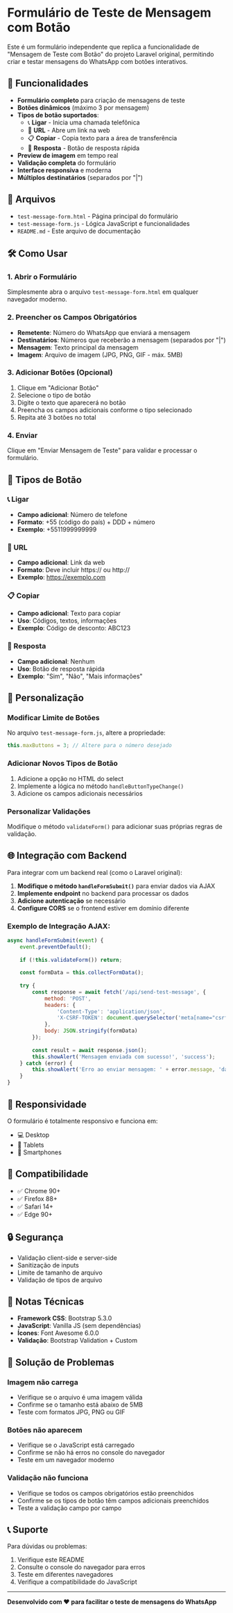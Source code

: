 # Formulário de Teste de Mensagem com Botão

Este é um formulário independente que replica a funcionalidade de "Mensagem de Teste com Botão" do projeto Laravel original, permitindo criar e testar mensagens do WhatsApp com botões interativos.

## 🚀 Funcionalidades

- **Formulário completo** para criação de mensagens de teste
- **Botões dinâmicos** (máximo 3 por mensagem)
- **Tipos de botão suportados**:
  - 📞 **Ligar** - Inicia uma chamada telefônica
  - 🔗 **URL** - Abre um link na web
  - 📋 **Copiar** - Copia texto para a área de transferência
  - 💬 **Resposta** - Botão de resposta rápida
- **Preview de imagem** em tempo real
- **Validação completa** do formulário
- **Interface responsiva** e moderna
- **Múltiplos destinatários** (separados por "|")

## 📁 Arquivos

- `test-message-form.html` - Página principal do formulário
- `test-message-form.js` - Lógica JavaScript e funcionalidades
- `README.md` - Este arquivo de documentação

## 🛠️ Como Usar

### 1. Abrir o Formulário
Simplesmente abra o arquivo `test-message-form.html` em qualquer navegador moderno.

### 2. Preencher os Campos Obrigatórios
- **Remetente**: Número do WhatsApp que enviará a mensagem
- **Destinatários**: Números que receberão a mensagem (separados por "|")
- **Mensagem**: Texto principal da mensagem
- **Imagem**: Arquivo de imagem (JPG, PNG, GIF - máx. 5MB)

### 3. Adicionar Botões (Opcional)
1. Clique em "Adicionar Botão"
2. Selecione o tipo de botão
3. Digite o texto que aparecerá no botão
4. Preencha os campos adicionais conforme o tipo selecionado
5. Repita até 3 botões no total

### 4. Enviar
Clique em "Enviar Mensagem de Teste" para validar e processar o formulário.

## 🎨 Tipos de Botão

### 📞 Ligar
- **Campo adicional**: Número de telefone
- **Formato**: +55 (código do país) + DDD + número
- **Exemplo**: +5511999999999

### 🔗 URL
- **Campo adicional**: Link da web
- **Formato**: Deve incluir https:// ou http://
- **Exemplo**: https://exemplo.com

### 📋 Copiar
- **Campo adicional**: Texto para copiar
- **Uso**: Códigos, textos, informações
- **Exemplo**: Código de desconto: ABC123

### 💬 Resposta
- **Campo adicional**: Nenhum
- **Uso**: Botão de resposta rápida
- **Exemplo**: "Sim", "Não", "Mais informações"

## 🔧 Personalização

### Modificar Limite de Botões
No arquivo `test-message-form.js`, altere a propriedade:
```javascript
this.maxButtons = 3; // Altere para o número desejado
```

### Adicionar Novos Tipos de Botão
1. Adicione a opção no HTML do select
2. Implemente a lógica no método `handleButtonTypeChange()`
3. Adicione os campos adicionais necessários

### Personalizar Validações
Modifique o método `validateForm()` para adicionar suas próprias regras de validação.

## 🌐 Integração com Backend

Para integrar com um backend real (como o Laravel original):

1. **Modifique o método `handleFormSubmit()`** para enviar dados via AJAX
2. **Implemente endpoint** no backend para processar os dados
3. **Adicione autenticação** se necessário
4. **Configure CORS** se o frontend estiver em domínio diferente

### Exemplo de Integração AJAX:
```javascript
async handleFormSubmit(event) {
    event.preventDefault();
    
    if (!this.validateForm()) return;
    
    const formData = this.collectFormData();
    
    try {
        const response = await fetch('/api/send-test-message', {
            method: 'POST',
            headers: {
                'Content-Type': 'application/json',
                'X-CSRF-TOKEN': document.querySelector('meta[name="csrf-token"]').content
            },
            body: JSON.stringify(formData)
        });
        
        const result = await response.json();
        this.showAlert('Mensagem enviada com sucesso!', 'success');
    } catch (error) {
        this.showAlert('Erro ao enviar mensagem: ' + error.message, 'danger');
    }
}
```

## 📱 Responsividade

O formulário é totalmente responsivo e funciona em:
- 💻 Desktop
- 📱 Tablets
- 📱 Smartphones

## 🎯 Compatibilidade

- ✅ Chrome 90+
- ✅ Firefox 88+
- ✅ Safari 14+
- ✅ Edge 90+

## 🔒 Segurança

- Validação client-side e server-side
- Sanitização de inputs
- Limite de tamanho de arquivo
- Validação de tipos de arquivo

## 📝 Notas Técnicas

- **Framework CSS**: Bootstrap 5.3.0
- **JavaScript**: Vanilla JS (sem dependências)
- **Ícones**: Font Awesome 6.0.0
- **Validação**: Bootstrap Validation + Custom

## 🐛 Solução de Problemas

### Imagem não carrega
- Verifique se o arquivo é uma imagem válida
- Confirme se o tamanho está abaixo de 5MB
- Teste com formatos JPG, PNG ou GIF

### Botões não aparecem
- Verifique se o JavaScript está carregado
- Confirme se não há erros no console do navegador
- Teste em um navegador moderno

### Validação não funciona
- Verifique se todos os campos obrigatórios estão preenchidos
- Confirme se os tipos de botão têm campos adicionais preenchidos
- Teste a validação campo por campo

## 📞 Suporte

Para dúvidas ou problemas:
1. Verifique este README
2. Consulte o console do navegador para erros
3. Teste em diferentes navegadores
4. Verifique a compatibilidade do JavaScript

---

**Desenvolvido com ❤️ para facilitar o teste de mensagens do WhatsApp**


